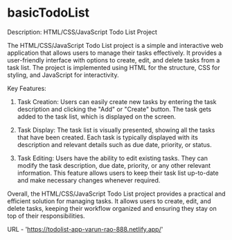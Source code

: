 # basicTodoList
Description: HTML/CSS/JavaScript Todo List Project

The HTML/CSS/JavaScript Todo List project is a simple and interactive web application that allows users to manage their tasks effectively. It provides a user-friendly interface with options to create, edit, and delete tasks from a task list. The project is implemented using HTML for the structure, CSS for styling, and JavaScript for interactivity.

Key Features:

1. Task Creation: Users can easily create new tasks by entering the task description and clicking the "Add" or "Create" button. The task gets added to the task list, which is displayed on the screen.

2. Task Display: The task list is visually presented, showing all the tasks that have been created. Each task is typically displayed with its description and relevant details such as due date, priority, or status.

3. Task Editing: Users have the ability to edit existing tasks. They can modify the task description, due date, priority, or any other relevant information. This feature allows users to keep their task list up-to-date and make necessary changes whenever required.

Overall, the HTML/CSS/JavaScript Todo List project provides a practical and efficient solution for managing tasks. It allows users to create, edit, and delete tasks, keeping their workflow organized and ensuring they stay on top of their responsibilities.

URL - 'https://todolist-app-varun-rao-888.netlify.app/'
